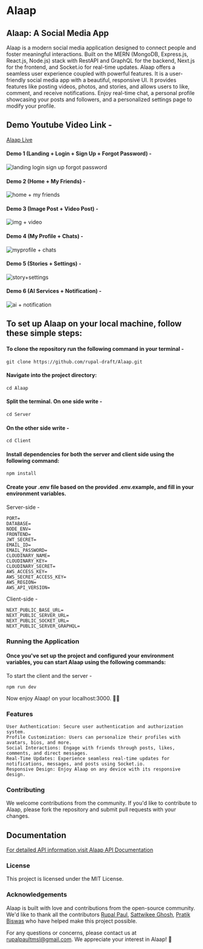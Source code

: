 # Alaap

## Alaap: A Social Media App

Alaap is a modern social media application designed to connect people and foster meaningful interactions. Built on the MERN (MongoDB, Express.js, React.js, Node.js) stack with RestAPI and GraphQL for the backend, Next.js for the frontend, and Socket.io for real-time updates. Alaap offers a seamless user experience coupled with powerful features. It is a user-friendly social media app with a beautiful, responsive UI. It provides features like posting videos, photos, and stories, and allows users to like, comment, and receive notifications. Enjoy real-time chat, a personal profile showcasing your posts and followers, and a personalized settings page to modify your profile.

## Demo Youtube Video Link -

[Alaap Live](https://youtu.be/u51sKAr8gLA?si=N4NKrKcXfKXAzvMu)

#### Demo 1 (Landing + Login + Sign Up + Forgot Password) -

![landing login sign up forgot password](https://github.com/user-attachments/assets/bb86ccd7-a75c-4f93-9675-930445fa3a00)

#### Demo 2 (Home + My Friends) -

![home + my friends](https://github.com/user-attachments/assets/68b82633-83cf-4702-99b2-98899071ceff)

#### Demo 3 (Image Post + Video Post) -

![img + video](https://github.com/user-attachments/assets/cd7e9d56-4b91-4d53-b8d2-102b05c616be)

#### Demo 4 (My Profile + Chats) -

![myprofile + chats](https://github.com/user-attachments/assets/10287dc1-8fe5-4ea7-9b03-3554bf494a8f)

#### Demo 5 (Stories + Settings) -

![story+settings](https://github.com/user-attachments/assets/4a1ff87c-a9f1-4d62-94ae-c905dc08f41d)

#### Demo 6 (AI Services + Notification) -

![ai + notification](https://github.com/user-attachments/assets/37560fa5-c801-4de5-9449-af59eebe996e)

## To set up Alaap on your local machine, follow these simple steps:

#### To clone the repository run the following command in your terminal -

```
git clone https://github.com/rupal-draft/Alaap.git
```

#### Navigate into the project directory:

```
cd Alaap
```

#### Split the terminal. On one side write -

```
cd Server
```

#### On the other side write -

```
cd Client
```

#### Install dependencies for both the server and client side using the following command:

```
npm install
```

#### Create your .env file based on the provided .env.example, and fill in your environment variables.

Server-side -

```
PORT=
DATABASE=
NODE_ENV=
FRONTEND=
JWT_SECRET=
EMAIL_ID=
EMAIL_PASSWORD=
CLOUDINARY_NAME=
CLOUDINARY_KEY=
CLOUDINARY_SECRET=
AWS_ACCESS_KEY=
AWS_SECRET_ACCESS_KEY=
AWS_REGION=
AWS_API_VERSION=
```

Client-side -

```
NEXT_PUBLIC_BASE_URL=
NEXT_PUBLIC_SERVER_URL=
NEXT_PUBLIC_SOCKET_URL=
NEXT_PUBLIC_SERVER_GRAPHQL=
```

### Running the Application

#### Once you've set up the project and configured your environment variables, you can start Alaap using the following commands:

To start the client and the server -

```
npm run dev
```

Now enjoy Alaap! on your localhost:3000. 🥳🥳

### Features

    User Authentication: Secure user authentication and authorization system.
    Profile Customization: Users can personalize their profiles with avatars, bios, and more.
    Social Interactions: Engage with friends through posts, likes, comments, and direct messages.
    Real-Time Updates: Experience seamless real-time updates for notifications, messages, and posts using Socket.io.
    Responsive Design: Enjoy Alaap on any device with its responsive design.

### Contributing

We welcome contributions from the community. If you'd like to contribute to Alaap, please fork the repository and submit pull requests with your changes.

## Documentation

[For detailed API information,visit Alaap API Documentation]([https://linktodocumentation](https://documenter.getpostman.com/view/30415721/2sA3JKdMzQ))

### License

This project is licensed under the MIT License.

### Acknowledgements

Alaap is built with love and contributions from the open-source community. We'd like to thank all the contributors [Rupal Paul](https://github.com/rupal-draft), [Sattwikee Ghosh](https://github.com/sattwikeeg100), [Pratik Biswas](https://github.com/00Pratik-Biswas00) who have helped make this project possible.

For any questions or concerns, please contact us at rupalpaultmsl@gmail.com. We appreciate your interest in Alaap! 🚀
